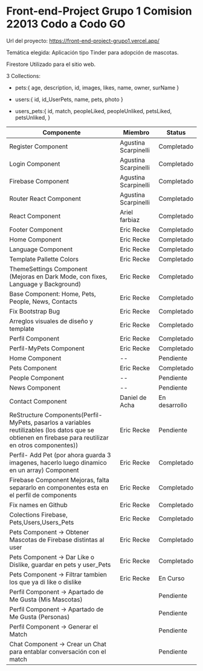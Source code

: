 # Front-end-Project Grupo 1 Comision 22013 Codo a Codo GO

Url del proyecto:
https://front-end-project-grupo1.vercel.app/

Temática elegida: Aplicación tipo Tinder para adopción de mascotas.

Firestore Utilizado para el sitio web.

3 Collections:

 - pets:{
age,
description,
id,
images,
likes,
name,
owner,
surName
}

 - users:{
id,
id_UserPets,
name,
pets,
photo
}

 - users_pets:{
id,
match,
peopleLiked,
peopleUnliked,
petsLiked,
petsUnliked,
}

| Componente                                                                                                                                             | Miembro              | Status     |
| ------------------------------------------------------------------------------------------------------------------------------------------------------ | -------------------- | ---------- |
| Register Component                                                                                                                                     | Agustina Scarpinelli | Completado |
| Login Component                                                                                                                                        | Agustina Scarpinelli | Completado |
| Firebase Component                                                                                                                                     | Agustina Scarpinelli | Completado |
| Router React Component                                                                                                                                 | Agustina Scarpinelli | Completado |
| React Component                                                                                                                                        | Ariel farbiaz        | Completado |
| Footer Component                                                                                                                                       | Eric Recke           | Completado |
| Home Component                                                                                                                                         | Eric Recke           | Completado |
| Language Component                                                                                                                                     | Eric Recke           | Completado |
| Template Pallette Colors                                                                                                                               | Eric Recke           | Completado |
| ThemeSettings Component (Mejoras en Dark Mode, con fixes, Language y Background)                                                                       | Eric Recke           | Completado |
| Base Component: Home, Pets, People, News, Contacts                                                                                                     | Eric Recke           | Completado |
| Fix Bootstrap Bug                                                                                                                                      | Eric Recke           | Completado |
| Arreglos visuales de diseño y template                                                                                                                 | Eric Recke           | Completado |
| Perfil Component                                                                                                                                       | Eric Recke           | Completado |
| Perfil-MyPets Component                                                                                                                                | Eric Recke           | Completado |
| Home Component                                                                                                                                         | --                   | Pendiente  |
| Pets Component                                                                                                                                         | Eric Recke           | Completado |
| People Component                                                                                                                                       | --                   | Pendiente  |
| News Component                                                                                                                                         | --                   | Pendiente  |
| Contact Component                                                                                                                                      | Daniel de Acha                | En desarrollo  |
| ReStructure Components(Perfil-MyPets, pasarlos a variables reutilizables (los datos que se obtienen en firebase para reutilizar en otros componentes)) | Eric Recke           | Pendiente  |
| Perfil- Add Pet (por ahora guarda 3 imagenes, hacerlo luego dinamico en un array) Component                                                            | Eric Recke           | Completado |
| Firebase Component Mejoras, falta separarlo en componentes esta en el perfil de components                                                             | Eric Recke           | Completado |
| Fix names en Github                                                                                                                                    | Eric Recke           | Completado |
| Colections Firebase, Pets,Users,Users_Pets                                                                                                             | Eric Recke           | Completado |
| Pets Component -> Obtener Mascotas de Firebase distintas al user                                                                                       | Eric Recke           | Completado |
| Pets Component -> Dar Like o Dislike, guardar en pets y user_Pets                                                                                      | Eric Recke           | Completado |
| Pets Component -> Filtrar tambien los que ya di like o dislike                                                                                         | Eric Recke           | En Curso   |
| Perfil Component -> Apartado de Me Gusta (Mis Mascotas)                                                                                                |                      | Pendiente  |
| Perfil Component -> Apartado de Me Gusta (Personas)                                                                                                    |                      | Pendiente  |
| Perfil Component -> Generar el Match                                                                                                                   |                      | Pendiente  |
| Chat Component -> Crear un Chat para entablar conversación con el match                                                                                |                      | Pendiente  |
